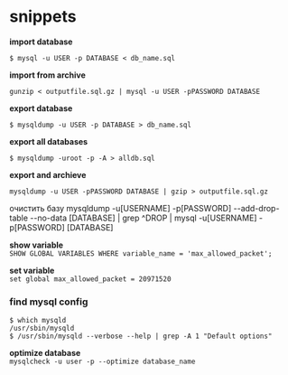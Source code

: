 snippets
========
**import database**

    $ mysql -u USER -p DATABASE < db_name.sql

**import from archive**

    gunzip < outputfile.sql.gz | mysql -u USER -pPASSWORD DATABASE

**export database**

    $ mysqldump -u USER -p DATABASE > db_name.sql

**export all databases**

    $ mysqldump -uroot -p -A > alldb.sql
    
**export and archieve**

    mysqldump -u USER -pPASSWORD DATABASE | gzip > outputfile.sql.gz



очистить базу
mysqldump -u[USERNAME] -p[PASSWORD] --add-drop-table --no-data [DATABASE] | grep ^DROP | mysql -u[USERNAME] -p[PASSWORD] [DATABASE]

**show variable**  
`SHOW GLOBAL VARIABLES WHERE variable_name = 'max_allowed_packet';`

**set variable**  
`set global max_allowed_packet = 20971520`


### find mysql config
```
$ which mysqld
/usr/sbin/mysqld
$ /usr/sbin/mysqld --verbose --help | grep -A 1 "Default options"
```

**optimize database**  
`mysqlcheck -u user -p --optimize database_name`
